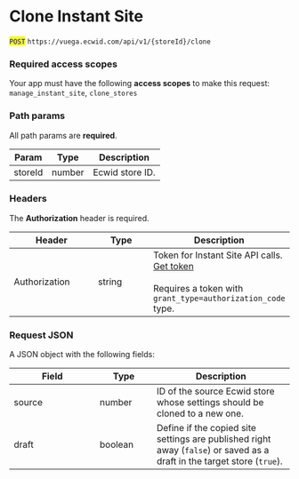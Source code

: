 # Clone Instant Site

<mark style="color:blue;">`POST`</mark> `https://vuega.ecwid.com/api/v1/{storeId}/clone`

### Required access scopes

Your app must have the following **access scopes** to make this request: `manage_instant_site`, `clone_stores`

### Path params

All path params are **required**.

| Param   | Type   | Description     |
| ------- | ------ | --------------- |
| storeId | number | Ecwid store ID. |

### Headers

The **Authorization** header is required.

<table><thead><tr><th width="138.484375">Header</th><th width="86.42578125">Type</th><th>Description</th></tr></thead><tbody><tr><td>Authorization</td><td>string</td><td>Token for Instant Site API calls. <a href="get-instant-site-api-token-apiv1.md">Get token</a><br><br>Requires a token with <code>grant_type=authorization_code</code> type.</td></tr></tbody></table>

### Request JSON

A JSON object with the following fields:

<table><thead><tr><th width="138.484375">Field</th><th width="86.42578125">Type</th><th>Description</th></tr></thead><tbody><tr><td>source</td><td>number</td><td>ID of the source Ecwid store whose settings should be cloned to a new one.</td></tr><tr><td>draft</td><td>boolean</td><td>Define if the copied site settings are published right away (<code>false</code>) or saved as a draft in the target store (<code>true</code>).</td></tr></tbody></table>
